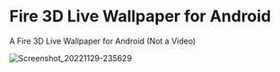 # Fire 3D Live Wallpaper for Android
A Fire 3D Live Wallpaper for Android (Not a Video)


![Screenshot_20221129-235629](https://user-images.githubusercontent.com/16135535/204712484-6ab17273-735d-4e1a-947b-c5cef439a6b9.png)
